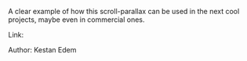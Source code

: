 A clear example of how this scroll-parallax can be used in the next cool projects, maybe even in commercial ones.

Link: 

Author: Kestan Edem
